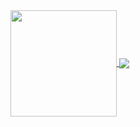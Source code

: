 <div>
  <a href="https://github.com/BurtonSickler">
   <img align="center" height="170" src="https://github-readme-stats.vercel.app/api/top-langs/?username=BurtonSickler&layout=compact&langs_count=16&theme=dracula"/>
  <img align="center" src="https://github-readme-stats.vercel.app/api?username=BurtonSickler&show_icons=true&theme=dracula&include_all_commits=true&count_private=true&hide=issues"/>
</div>
